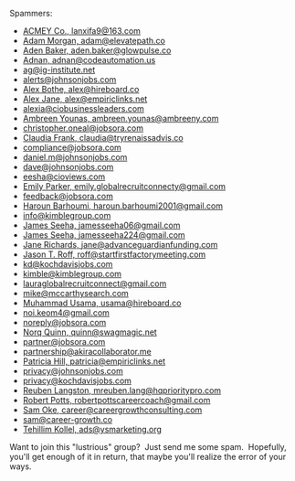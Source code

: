 Spammers:
- [ACMEY Co., lanxifa9@163.com](mailto:lanxifa9@163.com)
- [Adam Morgan, adam@elevatepath.co](mailto:adam@elevatepath.co)
- [Aden Baker, aden.baker@glowpulse.co](mailto:aden.baker@glowpulse.co)
- [Adnan, adnan@codeautomation.us](mailto:adnan@codeautomation.us)
- [ag@ig-institute.net](mailto:ag@ig-institute.net)
- [alerts@johnsonjobs.com](mailto:alerts@johnsonjobs.com)
- [Alex Bothe, alex@hireboard.co](mailto:alex@hireboard.co)
- [Alex Jane, alex@empiriclinks.net](mailto:alex@empiriclinks.net)
- [alexia@ciobusinessleaders.com](mailto:alexia@ciobusinessleaders.com)
- [Ambreen Younas, ambreen.younas@ambreeny.com](mailto:ambreen.younas@ambreeny.com)
- [christopher.oneal@jobsora.com](mailto:christopher.oneal@jobsora.com)
- [Claudia Frank, claudia@tryrenaissadvis.co](mailto:claudia@tryrenaissadvis.co)
- [compliance@jobsora.com](mailto:compliance@jobsora.com)
- [daniel.m@johnsonjobs.com](mailto:daniel.m@johnsonjobs.com)
- [dave@johnsonjobs.com](mailto:dave@johnsonjobs.com)
- [eesha@cioviews.com](mailto:eesha@cioviews.com)
- [Emily Parker, emily.globalrecruitconnecty@gmail.com](mailto:emily.globalrecruitconnecty@gmail.com)
- [feedback@jobsora.com](mailto:feedback@jobsora.com)
- [Haroun Barhoumi, haroun.barhoumi2001@gmail.com](mailto:haroun.barhoumi2001@gmail.com)
- [info@kimblegroup.com](mailto:info@kimblegroup.com)
- [James Seeha, jamesseeha06@gmail.com](mailto:jamesseeha06@gmail.com)
- [James Seeha, jamesseeha224@gmail.com](mailto:jamesseeha224@gmail.com)
- [Jane Richards, jane@advanceguardianfunding.com](mailto:jane@advanceguardianfunding.com)
- [Jason T. Roff, roff@startfirstfactorymeeting.com](mailto:roff@startfirstfactorymeeting.com)
- [kd@kochdavisjobs.com](mailto:kd@kochdavisjobs.com)
- [kimble@kimblegroup.com](mailto:kimble@kimblegroup.com)
- [lauraglobalrecruitconnect@gmail.com](mailto:lauraglobalrecruitconnect@gmail.com)
- [mike@mccarthysearch.com](mailto:mike@mccarthysearch.com)
- [Muhammad Usama, usama@hireboard.co](mailto:usama@hireboard.co)
- [noi.keom4@gmail.com](mailto:noi.keom4@gmail.com)
- [noreply@jobsora.com](mailto:noreply@jobsora.com)
- [Norq Quinn, quinn@swagmagic.net](mailto:nora.quinn@swagmagic.net)
- [partner@jobsora.com](mailto:partner@jobsora.com)
- [partnership@akiracollaborator.me](mailto:partnership@akiracollaborator.me)
- [Patricia Hill, patricia@empiriclinks.net](mailto:patricia@empiriclinks.net)
- [privacy@johnsonjobs.com](mailto:privacy@johnsonjobs.com)
- [privacy@kochdavisjobs.com](mailto:privacy@kochdavisjobs.com)
- [Reuben Langston, mreuben.lang@hqprioritypro.com](mailto:mreuben.lang@hqprioritypro.com)
- [Robert Potts, robertpottscareercoach@gmail.com](mailto:robertpottscareercoach@gmail.com)
- [Sam Oke, career@careergrowthconsulting.com](mailto:career@careergrowthconsulting.com)
- [sam@career-growth.co](mailto:sam@career-growth.co)
- [Tehillim Kollel, ads@ysmarketing.org](mailto:ads@ysmarketing.org)

Want to join this "lustrious" group?&nbsp;
Just send me some spam.&nbsp;
Hopefully, you'll get enough of it in return,
that maybe you'll realize the error of your ways.
